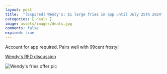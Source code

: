 ```yaml
---
layout: post
title:  "[Expired] Wendy's: $1 large fries in app until July 25th 2024"
categories: [ deals ]
image: assets/images/deals.jpg
comments: false
expired: true
---
```


Account for app required.  Pairs well with 99cent frosty!

[Wendy's RFD discussion](https://forums.redflagdeals.com/wendys-1-large-fry-offer-back-expires-july-25th-2701982/)

![Wendy's fries offer pic](https://d.dam-img.rfdcontent.com/cms/010/568/145/10568145_original.jpg)